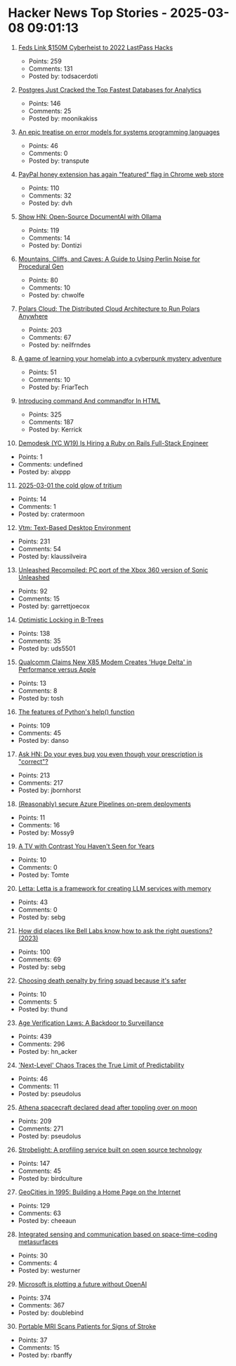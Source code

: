 # Hacker News Top Stories - 2025-03-08 09:01:13

1. [Feds Link $150M Cyberheist to 2022 LastPass Hacks](https://krebsonsecurity.com/2025/03/feds-link-150m-cyberheist-to-2022-lastpass-hacks/)
   - Points: 259
   - Comments: 131
   - Posted by: todsacerdoti

2. [Postgres Just Cracked the Top Fastest Databases for Analytics](https://www.mooncake.dev/blog/clickbench-v0.1)
   - Points: 146
   - Comments: 25
   - Posted by: moonikakiss

3. [An epic treatise on error models for systems programming languages](https://typesanitizer.com/blog/errors.html)
   - Points: 46
   - Comments: 0
   - Posted by: transpute

4. [PayPal honey extension has again "featured" flag in Chrome web store](https://chromewebstore.google.com/detail/paypal-honey-automatic-co/bmnlcjabgnpnenekpadlanbbkooimhnj/reviews)
   - Points: 110
   - Comments: 32
   - Posted by: dvh

5. [Show HN: Open-Source DocumentAI with Ollama](https://rlama.dev/)
   - Points: 119
   - Comments: 14
   - Posted by: Dontizi

6. [Mountains, Cliffs, and Caves: A Guide to Using Perlin Noise for Procedural Gen](https://jdhwilkins.com/mountains-cliffs-and-caves-a-comprehensive-guide-to-using-perlin-noise-for-procedural-generation/)
   - Points: 80
   - Comments: 10
   - Posted by: chwolfe

7. [Polars Cloud: The Distributed Cloud Architecture to Run Polars Anywhere](https://pola.rs/posts/polars-cloud-what-we-are-building/)
   - Points: 203
   - Comments: 67
   - Posted by: neilfrndes

8. [A game of learning your homelab into a cyberpunk mystery adventure](https://github.com/Fimeg/NetworkChronicles)
   - Points: 51
   - Comments: 10
   - Posted by: FriarTech

9. [Introducing command And commandfor In HTML](https://developer.chrome.com/blog/command-and-commandfor)
   - Points: 325
   - Comments: 187
   - Posted by: Kerrick

10. [Demodesk (YC W19) Is Hiring a Ruby on Rails Full-Stack Engineer](https://demodesk.com/careers?utm_source=hn)
   - Points: 1
   - Comments: undefined
   - Posted by: alxppp

11. [2025-03-01 the cold glow of tritium](https://computer.rip/2025-03-01-the-cold-glow-of-tritium.html)
   - Points: 14
   - Comments: 1
   - Posted by: cratermoon

12. [Vtm: Text-Based Desktop Environment](https://github.com/directvt/vtm)
   - Points: 231
   - Comments: 54
   - Posted by: klaussilveira

13. [Unleashed Recompiled: PC port of the Xbox 360 version of Sonic Unleashed](https://github.com/hedge-dev/UnleashedRecomp)
   - Points: 92
   - Comments: 15
   - Posted by: garrettjoecox

14. [Optimistic Locking in B-Trees](https://cedardb.com/blog/optimistic_btrees/)
   - Points: 138
   - Comments: 35
   - Posted by: uds5501

15. [Qualcomm Claims New X85 Modem Creates 'Huge Delta' in Performance versus Apple](https://www.macrumors.com/2025/03/05/qualcomm-claims-x85-modem-better-than-apple/)
   - Points: 13
   - Comments: 8
   - Posted by: tosh

16. [The features of Python's help() function](https://www.pythonmorsels.com/help-features/)
   - Points: 109
   - Comments: 45
   - Posted by: danso

17. [Ask HN: Do your eyes bug you even though your prescription is "correct"?](undefined)
   - Points: 213
   - Comments: 217
   - Posted by: jbornhorst

18. [(Reasonably) secure Azure Pipelines on-prem deployments](https://rewiring.bearblog.dev/azure-devops-in-action-pt-iii-reasonably-secure-deploys-to-iis/)
   - Points: 11
   - Comments: 16
   - Posted by: Mossy9

19. [A TV with Contrast You Haven't Seen for Years](https://hackaday.com/2025/03/05/a-tv-with-contrast-you-havent-seen-for-years/)
   - Points: 10
   - Comments: 0
   - Posted by: Tomte

20. [Letta: Letta is a framework for creating LLM services with memory](https://github.com/letta-ai/letta)
   - Points: 43
   - Comments: 0
   - Posted by: sebg

21. [How did places like Bell Labs know how to ask the right questions? (2023)](https://www.freaktakes.com/p/how-did-places-like-bell-labs-know)
   - Points: 100
   - Comments: 69
   - Posted by: sebg

22. [Choosing death penalty by firing squad because it's safer](https://www.pbs.org/newshour/show/south-carolina-executes-convicted-murderer-by-firing-squad)
   - Points: 10
   - Comments: 5
   - Posted by: thund

23. [Age Verification Laws: A Backdoor to Surveillance](https://www.eff.org/deeplinks/2025/03/first-porn-now-skin-cream-age-verification-bills-are-out-control)
   - Points: 439
   - Comments: 296
   - Posted by: hn_acker

24. ['Next-Level' Chaos Traces the True Limit of Predictability](https://www.quantamagazine.org/next-level-chaos-traces-the-true-limit-of-predictability-20250307/)
   - Points: 46
   - Comments: 11
   - Posted by: pseudolus

25. [Athena spacecraft declared dead after toppling over on moon](https://www.theguardian.com/science/2025/mar/07/athena-spacecraft-mission-dead)
   - Points: 209
   - Comments: 271
   - Posted by: pseudolus

26. [Strobelight: A profiling service built on open source technology](https://engineering.fb.com/2025/01/21/production-engineering/strobelight-a-profiling-service-built-on-open-source-technology/)
   - Points: 147
   - Comments: 45
   - Posted by: birdculture

27. [GeoCities in 1995: Building a Home Page on the Internet](https://cybercultural.com/p/geocities-1995/)
   - Points: 129
   - Comments: 63
   - Posted by: cheeaun

28. [Integrated sensing and communication based on space-time-coding metasurfaces](https://www.nature.com/articles/s41467-025-57137-6)
   - Points: 30
   - Comments: 4
   - Posted by: westurner

29. [Microsoft is plotting a future without OpenAI](https://techstartups.com/2025/03/07/microsoft-is-plotting-a-future-without-openai/)
   - Points: 374
   - Comments: 367
   - Posted by: doublebind

30. [Portable MRI Scans Patients for Signs of Stroke](https://spectrum.ieee.org/stroke-mri)
   - Points: 37
   - Comments: 15
   - Posted by: rbanffy

